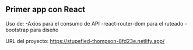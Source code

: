 ## Primer app con React

Uso de:
-Axios para el consumo de API
-react-router-dom para el ruteado
-bootstrap para diseño

URL del proyecto:
https://stupefied-thompson-8fd23e.netlify.app/
